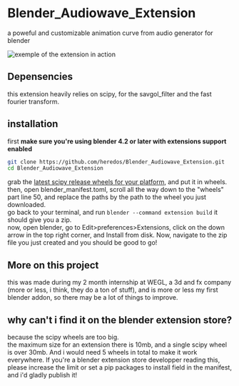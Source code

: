 # Blender_Audiowave_Extension
a poweful and customizable animation curve from audio generator for blender

![exemple of the extension in action](https://cdn.discordapp.com/attachments/725041161001107456/1249000537563861173/clipboard.png?ex=6665b5e5&is=66646465&hm=284db788010f7086ac08133e9480d8a2fee86e57419dc1496d2a48395c5656f8&)

## Depensencies
this extension heavily relies on scipy, for the savgol_filter and the fast fourier transform.

## installation
first **make sure you're using blender 4.2 or later with extensions support enabled**
```bash
git clone https://github.com/heredos/Blender_Audiowave_Extension.git
cd Blender_Audiowave_Extension
```
grab the [latest scipy release wheels for your platform](https://github.com/scipy/scipy/releases), and put it in wheels.  
then, open blender_manifest.toml, scroll all the way down to the "wheels" part line 50, and replace the paths by the path to the wheel you just downloaded.  
go back to your terminal, and run `blender --command extension build`
it should give you a zip.  
now, open blender, go to Edit>preferences>Extensions, click on the down arrow in the top right corner, and Install from disk. Now, navigate to the zip file you just created and you should be good to go!  

## More on this project
this was made during my 2 month internship at WEGL, a 3d and fx company (more or less, i think, they do a ton of stuff), and is more or less my first blender addon, so there may be a lot of things to improve.  

## why can't i find it on the blender extension store?
because the scipy wheels are too big.  
the maximum size for an extension there is 10mb, and a single scipy wheel is over 30mb. And i would need 5 wheels in total to make it work everywhere. If you're a blender extension store developper reading this, please increase the limit or set a pip packages to install field in the manifest, and i'd gladly publish it!

